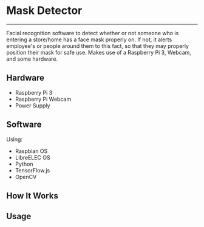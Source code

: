 # Mask Detector
---
Facial recognition software to detect whether or not someone who is entering a store/home has a face mask properly on.
If not, it alerts employee's or people around them to this fact, so that they may properly position their mask for safe use. 
Makes use of a Raspberry Pi 3, Webcam, and some hardware.

## Hardware
- Raspberry Pi 3
- Raspberry Pi Webcam
- Power Supply 

## Software
Using:
- Raspbian OS
- LibreELEC OS
- Python
- TensorFlow.js
- OpenCV

## How It Works

## Usage
